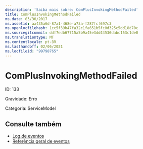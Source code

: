 ```yaml
---
description: 'Saiba mais sobre: ComPlusInvokingMethodFailed'
title: ComPlusInvokingMethodFailed
ms.date: 03/30/2017
ms.assetid: aa435a6d-87a1-468e-a73a-f287fcf697c3
ms.openlocfilehash: 1cc5f39b47fa32c1fa651b5fc0d325c5dd18d70c
ms.sourcegitcommit: ddf7edb67715a5b9a45e3dd44536dabc153c1de0
ms.translationtype: MT
ms.contentlocale: pt-BR
ms.lasthandoff: 02/06/2021
ms.locfileid: "99798765"
---
```

# <a name="complusinvokingmethodfailed"></a>ComPlusInvokingMethodFailed

ID: 133  
  
 Gravidade: Erro  
  
 Categoria: ServiceModel  
  
## <a name="see-also"></a>Consulte também

- [Log de eventos](index.md)
- [Referência geral de eventos](events-general-reference.md)

